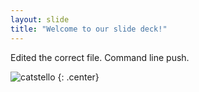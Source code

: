 ```yaml
---
layout: slide
title: "Welcome to our slide deck!"
---
```


Edited the correct file.
Command line push.


![catstello](https://octodex.github.com/images/stormtroopocat.png)
{: .center}
